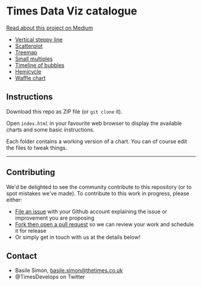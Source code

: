 # Times Data Viz catalogue

[Read about this project on Medium](https://medium.com/digital-times/opening-the-times-dataviz-catalogue-c6fd6e30ccb2)

* [Vertical steppy line](https://github.com/times/dataviz-catalogue/tree/master/vertical-steppy-line)
* [Scatterplot](https://github.com/times/dataviz-catalogue/tree/master/scatterplot)
* [Treemap](https://github.com/times/dataviz-catalogue/tree/master/treemap)
* [Small multiples](https://github.com/times/dataviz-catalogue/tree/master/small-multiples)
* [Timeline of bubbles](https://github.com/times/dataviz-catalogue/tree/master/timeline-bubbles)
* [Hemicycle](https://github.com/times/dataviz-catalogue/tree/master/hemicycle)
* [Waffle chart](https://github.com/times/dataviz-catalogue/tree/master/waffle)

## Instructions

Download this repo as ZIP file (or `git clone` it).

Open `index.html` in your favourite web browser to display the available charts and some basic instructions.

Each folder contains a working version of a chart. You can of course edit the files to tweak things.

---

## Contributing

We'd be delighted to see the community contribute to this repository (or to spot mistakes we've made). To contribute to this work in progress, please either:

* [File an issue](https://github.com/times/dataviz-catalogue/issues) with your Github account explaining the issue or improvement you are proposing
* [Fork then open a pull request](https://github.com/times/dataviz-catalogue/pulls) so we can review your work and schedule it for release
* Or simply get in touch with us at the details below!


## Contact

* Basile Simon, basile.simon@thetimes.co.uk
* @TimesDevelops on Twitter

